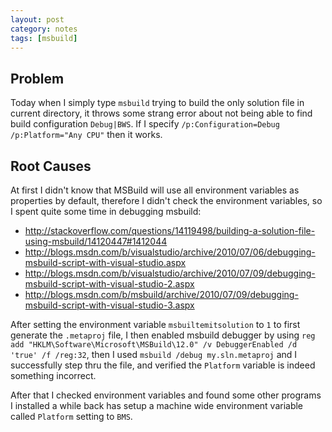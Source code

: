 ```yaml
---
layout: post
category: notes
tags: [msbuild]
---
```


## Problem
Today when I simply type `msbuild` trying to build the only solution file in current directory, it throws some strang error about not being able to find build configuration `Debug|BWS`. If I specify `/p:Configuration=Debug /p:Platform="Any CPU"` then it works.

## Root Causes
At first I didn't know that MSBuild will use all environment variables as properties by default, therefore I didn't check the environment variables, so I spent quite some time in debugging msbuild:

 * <http://stackoverflow.com/questions/14119498/building-a-solution-file-using-msbuild/14120447#1412044>
 * <http://blogs.msdn.com/b/visualstudio/archive/2010/07/06/debugging-msbuild-script-with-visual-studio.aspx>
 * <http://blogs.msdn.com/b/visualstudio/archive/2010/07/09/debugging-msbuild-script-with-visual-studio-2.aspx>
 * <http://blogs.msdn.com/b/msbuild/archive/2010/07/09/debugging-msbuild-script-with-visual-studio-3.aspx>

After setting the environment variable `msbuiltemitsolution` to `1` to first generate the `.metaproj` file, I then enabled msbuild debugger by using `reg add "HKLM\Software\Microsoft\MSBuild\12.0" /v DebuggerEnabled /d 'true' /f /reg:32`, then I used `msbuild /debug my.sln.metaproj` and I successfully step thru the file, and verified the `Platform` variable is indeed something incorrect.

After that I checked environment variables and found some other programs I installed a while back has setup a machine wide environment variable called `Platform` setting to `BMS`.



